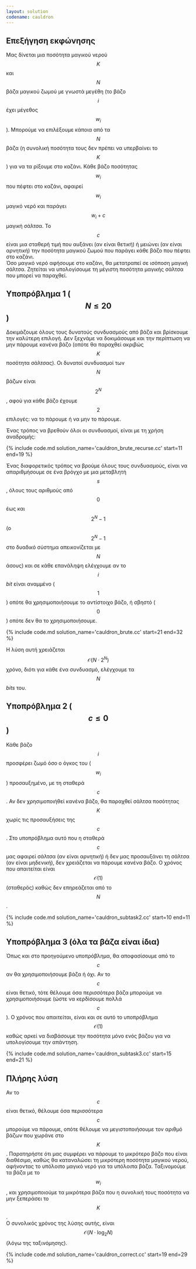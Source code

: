 ```yaml
---
layout: solution
codename: cauldron
---
```


## Επεξήγηση εκφώνησης
Μας δίνεται μια ποσότητα μαγικού νερού $$K$$ και $$N$$ βάζα μαγικού ζωμού με γνωστά μεγέθη (το βάζο $$i$$ έχει μέγεθος $$w_i$$). 
Μπορούμε να επιλέξουμε κάποια από τα $$N$$ βάζα (η συνολική ποσότητα τους δεν πρέπει να υπερβαίνει το $$K$$) για να τα ρίξουμε στο 
καζάνι. Κάθε βάζο ποσότητας $$w_i$$ που πέφτει στο καζάνι, αφαιρεί $$w_i$$ μαγικό νερό και παράγει $$w_i+c$$ μαγική σάλτσα.
Το $$c$$ είναι μια σταθερή τιμή που αυξάνει (αν είναι θετική) ή μειώνει (αν είναι αρνητική) την ποσότητα μαγικού ζωμού 
που παράγει κάθε βάζο που πέφτει στο καζάνι.  
Όσο μαγικό νερό αφήσουμε στο καζάνι, θα μετατραπεί σε ισόποση μαγική σάλτσα. Ζητείται να υπολογίσουμε τη μέγιστη ποσότητα 
μαγικής σάλτσα που μπορεί να παραχθεί.

## Υποπρόβλημα 1 ($$ N\le 20 $$)

Δοκιμάζουμε όλους τους δυνατούς συνδυασμούς από βάζα και βρίσκουμε την καλύτερη επιλογή. Δεν ξεχνάμε να δοκιμάσουμε 
και την περίπτωση να μην πάρουμε κανένα βάζο (οπότε θα παραχθεί ακριβώς $$K$$ ποσότητα σάλτσας). 
Οι δυνατοί συνδυασμοί των $$N$$ βάζων είναι 
$$2^N$$, αφού για κάθε βάζο έχουμε $$2$$ επιλογές: να το πάρουμε ή να μην το πάρουμε. 

Ένας τρόπος να βρεθούν όλοι οι συνδυασμοί, είναι με τη χρήση αναδρομής:

{% include code.md solution_name='cauldron_brute_recurse.cc' start=11 end=19 %}

Ένας διαφορετικός τρόπος να βρούμε όλους τους συνδυασμούς, είναι να απαριθμήσουμε σε ένα βρόγχο 
με μια μεταβλητή $$s$$, όλους τους αριθμούς από $$0$$ έως και $$2^N-1$$ 
(ο $$2^N-1$$ στο δυαδικό σύστημα απεικονίζεται με $$N$$ άσους) και σε κάθε επανάληψη ελέγχουμε αν το $$i$$ *bit* 
είναι αναμμένο ($$1$$) οπότε θα χρησιμοποιήσουμε το αντίστοιχο βάζο, 
ή σβηστό ($$0$$) οπότε δεν θα το χρησιμοποιήσουμε.

{% include code.md solution_name='cauldron_brute.cc' start=21 end=32 %}

Η λύση αυτή χρειάζεται $$\mathcal{O}(N \cdot 2^N)$$ χρόνο, διότι για κάθε ένα συνδυασμό, ελέγχουμε τα $$N$$ *bits* του.

## Υποπρόβλημα 2 ($$c \le 0$$)

Κάθε βάζο $$i$$ προσφέρει ζωμό όσο ο όγκος του ($$w_i$$) προσαυξημένο, με τη σταθερά $$c$$. 
Αν δεν χρησιμοποιήθεί κανένα βάζο, θα παραχθεί σάλτσα ποσότητας $$K$$ χωρίς τις προσαυξήσεις της $$c$$. 
Στο υποπρόβλημα αυτό που η σταθερά $$c$$ μας αφαιρεί σάλτσα (αν είναι αρνητική) ή δεν μας προσαυξάνει τη σάλτσα 
(αν είναι μηδενική), δεν χρειάζεται να πάρουμε κανένα βάζο. 
Ο χρόνος που απαιτείται είναι $$\mathcal{O}(1)$$ (σταθερός) καθώς δεν επηρεάζεται από το $$N$$. 


{% include code.md solution_name='cauldron_subtask2.cc' start=10 end=11 %}

## Υποπρόβλημα 3 (όλα τα βάζα είναι ίδια)

Όπως και στο προηγούμενο υποπρόβλημα, θα αποφασίσουμε από το $$c$$ αν θα χρησιμοποιήσουμε βάζα ή όχι. Αν το $$c$$ 
είναι θετικό, τότε θέλουμε όσα περισσότερα βάζα μπορούμε να χρησιμοποιήσουμε (ώστε να κερδίσουμε πολλά $$c$$).
Ο χρόνος που απαιτείται, είναι και σε αυτό το υποπρόβλημα $$\mathcal{O}(1)$$ καθώς αρκεί να διαβάσουμε την ποσότητα 
μόνο ενός βάζου για να υπολογίσουμε την απάντηση.

{% include code.md solution_name='cauldron_subtask3.cc' start=15 end=21 %}

## Πλήρης λύση

Αν το $$c$$ είναι θετικό, θέλουμε όσα περισσότερα $$c$$ μπορούμε να πάρουμε, οπότε θέλουμε να μεγιστοποιήσουμε τον 
αριθμό βάζων που χωράνε στο $$K$$. Παρατηρήστε ότι μας συμφέρει να πάρουμε το μικρότερο βάζο που είναι διαθέσιμο, 
καθώς θα καταναλώσει τη μικρότερη ποσότητα μαγικού νερού, αφήνοντας το υπόλοιπο μαγικό νερό για τα υπόλοιπα βάζα. 
Ταξινομούμε τα βάζα με το $$w_i$$, και χρησιμοποιούμε τα μικρότερα βάζα που η 
συνολική τους ποσότητα να μην ξεπεράσει το $$K$$.  
O συνολικός χρόνος της λύσης αυτής, είναι $$\mathcal{O}(N\cdot \log_2{N})$$ (λόγω της ταξινόμησης).

{% include code.md solution_name='cauldron_correct.cc' start=19 end=29 %}
